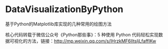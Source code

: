 # DataVisualizationByPython
基于Python的Matplotlib库实现的几种常用的绘图方法

核心代码转载于微信公众号《Python那些事》：5 种使用 Python 代码轻松实现数据可视化的方法，链接：http://mp.weixin.qq.com/s/lHrzkMF6IltsljLfaffIKw
